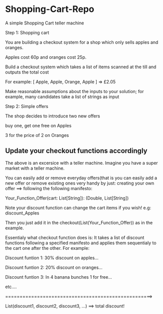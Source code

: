 # Shopping-Cart-Repo
A simple Shopping Cart teller machine

Step 1: Shopping cart

You are building a checkout system for a shop which only sells apples and
oranges.

Apples cost 60p and oranges cost 25p.

Build a checkout system which takes a list of items scanned at the till and outputs
the total cost

For example: [ Apple, Apple, Orange, Apple ] => £2.05


Make reasonable assumptions about the inputs to your solution; for example, many
candidates take a list of strings as input


Step 2: Simple offers

The shop decides to introduce two new offers

buy one, get one free on Apples

3 for the price of 2 on Oranges

Update your checkout functions accordingly
------------------------------------------------------------------------------------------------------------------

The above is an excersice with a teller machine.
Imagine you have a super market with a teller machine.

You can easily add or remove everyday offers(that is you can easily add a new offer or remove existing ones very handy by just:
creating your own offer ==> following the following manifesto:

Your_Function_Offer(cart: List[String]): (Double, List[String])

Note your discount function can change the cart items if you wish! e.g: discount_Apples

Then you just add it in the checkout(List(Your_Function_Offer)) as in the example.

Essentialy what checkout function does is:
It takes a list of discount functions following a specified manifesto and applies them sequentialy to the cart one after the other. 
For example:

Discount funtion 1: 30% discount on apples...

Discount funtion 2: 20% discount on oranges...

Discount funtion 3: In 4 banana bunches 1 for free...

etc....

===================================================>


List(discount1, discount2, discount3, ...) ==> total discount!

